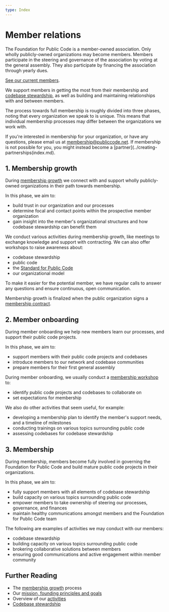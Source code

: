 ```yaml
---
type: Index
---
```


# Member relations

The Foundation for Public Code is a member-owned association. Only wholly publicly-owned organizations may become members. Members participate in the steering and governance of the association by voting at the general assembly. They also participate by financing the association through yearly dues.

[See our current members](../../organization/members.md).

We support members in getting the most from their membership and [codebase stewardship](../codebase-stewardship), as well as building and maintaining relationships with and between members.

The process towards full membership is roughly divided into three phases, noting that every organization we speak to is unique. This means that individual membership processes may differ between the organizations we work with.

If you're interested in membership for your organization, or have any questions, please email us at <membership@publiccode.net>. If membership is not possible for you, you might instead become a [partner](../creating-partnerships(index.md).

## 1. Membership growth

During [membership growth](../membership-growth/index.md) we connect with and support wholly publicly-owned organizations in their path towards membership.

In this phase, we aim to:

* build trust in our organization and our processes
* determine focal and contact points within the prospective member organization
* gain insight into the member's organizational structures and how codebase stewardship can benefit them

We conduct various activities during membership growth, like meetings to exchange knowledge and support with contracting. We can also offer workshops to raise awareness about:

* codebase stewardship
* public code
* the [Standard for Public Code](https://standard.publiccode.net/)
* our organizational model

To make it easier for the potential member, we have regular calls to answer any questions and ensure continuous, open communication.

Membership growth is finalized when the public organization signs a [membership contract](../membership-growth/membership-contract.md).

## 2. Member onboarding

During member onboarding we help new members learn our processes, and support their public code projects.

In this phase, we aim to:

* support members with their public code projects and codebases
* introduce members to our network and codebase communities
* prepare members for their first general assembly

During member onboarding, we usually conduct a [membership workshop](../membership-growth/founding-membership-workshop.md) to:

* identify public code projects and codebases to collaborate on
* set expectations for membership

We also do other activities that seem useful, for example:

* developing a membership plan to identify the member's support needs, and a timeline of milestones
* conducting trainings on various topics surrounding public code
* assessing codebases for codebase stewardship

## 3. Membership

During membership, members become fully involved in governing the Foundation for Public Code and build mature public code projects in their organizations.

In this phase, we aim to:

* fully support members with all elements of codebase stewardship
* build capacity on various topics surrounding public code
* empower members to take ownership of steering our processes, governance, and finances
* maintain healthy communications amongst members and the Foundation for Public Code team

The following are examples of activities we may conduct with our members:

* codebase stewardship
* building capacity on various topics surrounding public code
* brokering collaborative solutions between members
* ensuring good communications and active engagement within member community

## Further Reading

* The [membership growth](../membership-growth) process
* Our [mission, founding principles and goals](../../organization/mission.md)
* Overview of our [activities](../../activities/index.md)
* [Codebase stewardship](../codebase-stewardship/)

